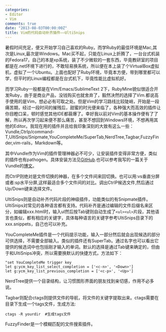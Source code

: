 ```yaml
---
categories:
- Editor
- Vim
comments: true
date: "2013-08-03T00:00:00Z"
title: Vim的代码自动补齐插件——UltiSnips
---
```


暑假时间充足，便又开始学习自己喜欢的Ruby。而学Ruby的最佳环境是Mac,其次是Linux,最次是Windows。Mac买不起，只能在Linux上折腾了，一台台式机装的Fedora17，自己的本是xp系统，装了不少微软的一套东西，毕竟教研室的项目都是在.net环境下进行的，不敢轻易换系统，所以便在本上装了个VirtualBox虚拟机，虚拟了一个Ubuntu。上面也配好了Ruby环境，毕竟本方便，带到哪里都可以学，但平时的Linux编程都是在台式机下，毕竟性能比虚拟机好。

而学习Ruby一般都是在Vim/Emacs/SublimeText 2下，RubyMine貌似很适合开发Ruby，由于是商业产品，没钱购买也就舍弃了，毅然决然的选择了Vim.都说高手使用的是Vim，想必必有可取之处。但是Vim的学习路线比较陡峭，开始是一段痛苦期，经过一段时间的摧残后，甜蜜的时光便来临了，各种强大而高效的插件让你目瞪口呆，顿时感觉其他IDE都蒻爆了。幸好我以前对Vim的基本操作便有了了解，所以再次学习起来便不那么痛苦，甚至不想回到Windows环境，不想再用其他的Editor。我现在用的插件并且给我印象深刻的大致有这么一些：Vundle,Ctrlp/command-T,UltiSnips/Snipmate,YouCompleteMe/SuperTab,NerdTree,Tagbar,FuzzyFinder,vim-rails，Markdown等。

<!--more-->
其中Vundle作为Vim的插件管理神器必不可少，让安装插件变得非常方便，类似的插件也有pathogen。具体安装方法见[GitHub](https://github.com/gmarik/vundle).也可以参考我写的一篇关于Vundle的[博文](http://xautjzd.github.io/blog/2013/07/27/vim-vundle-install-and-config/)。

而CtrlP则绝对是文件切换的神器，在多个文件间来回切换。也可以用:vs垂直分屏或者:sp水平分屏,这样最适合多个文件间的对比。<ctrl-p>调出CtrlP候选文件,然后通过Up/Down键来选择文件。

UltiSnips则是自动补齐代码片段的神级插件，功能类似的有Snipmate插件。UltiSnips对常见的各种语言都有支持。代码补齐是通过编辑的文件后缀名来区分，如编辑xxx.html时，输入ul然后按Tab键则自动生成了`<ul><ul>`片段，其他语言也类似，都有相应的关键字，具体每种语言的关键字参考UltiSnips目录下的xxx.snippets，自己也可以补充。

YouCompleteMe插件是一个代码提示功能，输入一部分然后就会出现候选的部分可供选择，不需要全部输入。类似的插件还有SuperTab。通过名字也可以看出它提供的候选词中也包括刚才输入的单词。默认的选择是通过Tab键来确定的，但由于和UltiSnips冲突，所以需要换默认的快捷方式，方法如下：

	"set YouCompleteMe trigger key 
	let g:ycm_key_list_select_completion = ['<c-n>', '<Down>']
	let g:ycm_key_list_previous_completion = ['<c-p>', '<Up>']

NerdTree提供一个目录结构，让习惯图形界面的朋友找到亲切感，作用不必多说。

Tagbar则配合ctags则提供文件的导航，将文件的关键字提取出来。ctags需要在目录下生成一个tags文件，生成方法:

	ctags -R yourdir  #生成tags文件

FuzzyFinder是一个模糊匹配的文件搜索插件。
